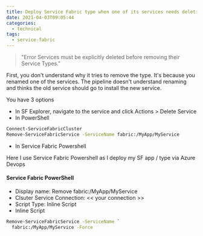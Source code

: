 ```yaml
---
title: Deploy Service Fabric type when one of its services needs deletion
date: 2021-04-03T09:05:44
categories:
  - technical
tags:
  - service-fabric
---
```



> "Error Services must be explicitly deleted before removing their Service Types."

First, you don't understand why it tries to remove the type. It's because you renamed one of the services. The pipeline doesn't understand renaming and thinks the old service should go to install the new service.

You have 3 options

* In SF Explorer, navigate to the service and click Actions &gt; Delete Service
* In PowerShell

```bash
Connect-ServiceFabricCluster
Remove-ServiceFabricService -ServiceName fabric:/MyApp/MyService
```

* In Service Fabric Powershell

Here I use Service Fabric Powershell as I deploy my SF app / type via Azure Devops

#### Service Fabric PowerShell

* Display name: Remove fabric:/MyApp/MyService
* Clsuter Service Connection: &lt;&lt; your connection &gt;&gt;
* Script Type: Inline Script
* Inline Script

```bash
Remove-ServiceFabricService -ServiceName `
  fabric:/MyApp/MyService -Force
```



